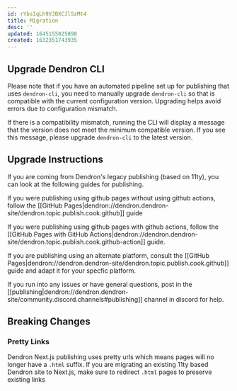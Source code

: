 ```yaml
---
id: rYbs1qLh9VJBXCJlSzMt4
title: Migration
desc: ''
updated: 1645155025898
created: 1632351743935
---
```


## Upgrade Dendron CLI
Please note that if you have an automated pipeline set up for publishing that uses `dendron-cli`, you need to manually upgrade `dendron-cli` so that is compatible with the current configuration version. Upgrading helps avoid errors due to configuration mismatch.

If there is a compatibility mismatch, running the CLI will display a message that the version does not meet the minimum compatible version. If you see this message, please upgrade `dendron-cli` to the latest version.

## Upgrade Instructions

If you are coming from Dendron's legacy publishing (based on 11ty), you can look at the following guides for publishing. 

If you were publishing using github pages without using github actions, follow the [[GitHub Pages|dendron://dendron.dendron-site/dendron.topic.publish.cook.github]] guide

If you were publishing using github pages with github actions, follow the [[GitHub Pages with GitHub Actions|dendron://dendron.dendron-site/dendron.topic.publish.cook.github-action]] guide.

If you are publishing using an alternate platform, consult the [[GitHub Pages|dendron://dendron.dendron-site/dendron.topic.publish.cook.github]] guide and adapt it for your specfic platform. 

If you run into any issues or have general questions, post in the [[publishing|dendron://dendron.dendron-site/community.discord.channels#publishing]] channel in discord for help. 

## Breaking Changes

### Pretty Links
Dendron Next.js publishing uses pretty urls which means pages will no longer have a `.html` suffix.  If you are migrating an existing 11ty based Dendron site to Next.js, make sure to redirect `.html` pages to preserve existing links
